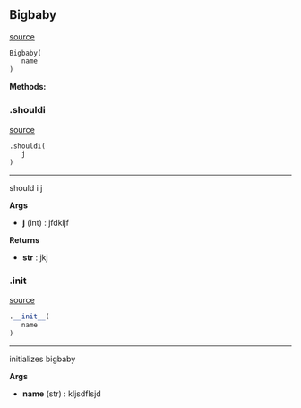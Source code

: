 #


## Bigbaby
[source](https://github.com/mrityunjai01/kvy/blob/master/utils/bigbaby.py/#L1)
```python 
Bigbaby(
   name
)
```




**Methods:**


### .shouldi
[source](https://github.com/mrityunjai01/kvy/blob/master/utils/bigbaby.py/#L10)
```python
.shouldi(
   j
)
```

---
should i j


**Args**

* **j** (int) : jfdkljf


**Returns**

* **str**  : jkj


### .__init__
[source](https://github.com/mrityunjai01/kvy/blob/master/utils/bigbaby.py/#L2)
```python
.__init__(
   name
)
```

---
initializes bigbaby


**Args**

* **name** (str) : kljsdflsjd

